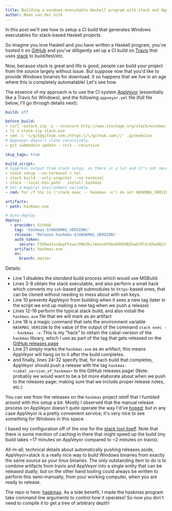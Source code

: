 ```yaml
---
title: Building a windows-executable Haskell program with stack and AppVeyor
author: Noon van der Silk
---
```


In this post we'll see how to setup a CI build that generates Windows executables for stack-based Haskell projects.

So imagine you love Haskell and you have written a Haskell program, you've hosted it on [GitHub](https://github.com) and you've dilligently set up a CI build on [Travis](https://travis-ci.org) that uses [stack](https://github.com/commercialhaskell/stack) to build/test/etc.

Now, because stack is great and life is good, people can build your project from the source largely without issue. But suppose now that you'd like to provide Windows binaries for download. It so happens that we live in an age where this is completely automatable! Let's see how.

The essence of my approach is to use the CI system [AppVeyor](http://www.appveyor.com/) (essentially like a Travis for Windows), and the following `appveyor.yml` file (full file below, I'll go through details next):

~~~~ {.yaml .numberLines}
build: off

before_build:
- curl -ostack.zip -L --insecure http://www.stackage.org/stack/windows-i386
- 7z x stack.zip stack.exe
- sed -i 's/git@github.com:/https:\/\/github.com\//' .gitmodules
# Appveyor doesn't clone recursively.
- git submodule update --init --recursive

skip_tags: true

build_script:
# Suppress output from stack setup, as there is a lot and it's not necessary.
- stack setup --no-terminal > nul
- stack build --only-snapshot --no-terminal
- stack --local-bin-path . install haskmas
# Set a magical environment variable
- cmd: for /f %%i in ('stack exec -- haskmas -v') do set HASKMAS_VERSION=%%i

artifacts:
- path: haskmas.exe

# Auto-deploy
deploy:
  - provider: GitHub
    tag: 'haskmas-$(HASKMAS_VERSION)'
    release: 'Release haskmas-$(HASKMAS_VERSION)'
    auth_token:
      secure: FZXhwa1ucQwyFtswv/XNUJkclAxoz4YGGu69dSOEEkwG7Rlh/Gho66SJtOUJ57kN
    artifact: haskmas.exe
    on:
      branch: master
~~~~

Details:

- Line 1 disables the _standard_ build process which would use MSBuild.
- Lines 3-8 obtain the stack executable, and also perform a small hack which converts my `ssh`-based git submodules to `https`-based ones, that can be cloned without needing to mess about with ssh keys.
- Line 10 prevents AppVeyor from building when it sees a new tag (later in the script we end up making a new tag when we push a release)
- Lines 12-16 perform the typical stack build, and also install the `haskmas.exe` file that we will mark as an artifact
- Line 18 is a magic command that sets the environment variable `HASKMAS_VERSION` to the value of the output of the command `stack exec -- haskmas -v`. This is my "hack" to obtain the cabal-version of the `haskmas` library, which I use as part of the tag that gets released on the [GitHub releases page](https://github.com/silky/haskmas/releases)
- Line 21 simply marks the `haskmas.exe` as an artifact; this means AppVeyor will hang on to it after the build completes.
- and finally, lines 24-32 specify that, for each build that completes, AppVeyor should push a release with the tag `haskmas-<cabal_version_of_haskmas>` to the GitHub releases page! (Note: probably we would want to be a bit more elaborate about when we push to the releases page; making sure that we include proper release notes, etc.)

You can see from the releases on the `haskmas` project istelf that I fumbled around with this setup a bit. Mostly I observed that the manual release process on AppVeyor doesn't quite operate the way I'd've [hoped](https://github.com/appveyor/ci/issues/593); but in any case AppVeyor is a pretty convenient service; it's very nice to see something for Windows in this space.

I based my configuration off of the one for the [stack tool itself](https://github.com/commercialhaskell/stack/blob/master/appveyor.yml). Note that there is some mention of caching in there that might speed up the build (my build takes ~17 minutes on AppVeyor compared to ~2 minutes on travis).

All-in-all, technical details about automatically pushing releases aside, AppVeyor+stack is a really nice way to build Windows binaries from exactly the same source as your linux binaries. The only outstanding item to do is to combine artifacts from travis and AppVeyor into a single entity that can be released dually; but on the other hand tooling could always be written to perform this semi-manually, from your working computer, when you are ready to release.

The repo is here: [haskmas](https://github.com/silky/haskmas). As a side benefit, I made the haskmas program take command line arguments to control how it operates! So now you don't need to compile it to get a tree of arbitrary depth!
